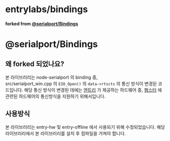 # entrylabs/bindings
#### forked from [@serialport/Bindings](https://serialport.io/docs/api-bindings)
# @serialport/Bindings

## 왜 forked 되었나요?

본 라이브러리는 node-serialport 의 binding 중,  
src/serialport_win.cpp 의 `EIO_Open()` 의 `data->rtscts` 의 통신 방식이 변경된 코드입니다.
해당 통신 방식이 변경된 데에는 [엔트리](https://playentry.org/) 가 제공하는 하드웨어 중,
[햄스터](http://hamster.school/ko/) 에 관련된 하드웨어의 통신방식을 지원하기 위해서입니다.

## 사용방식

본 라이브러리는 entry-hw 및 entry-offline 에서 사용되기 위해 수정되었습니다.
해당 라이브러리에서 본 라이브러리를 설치 후 컴파일을 거쳐야 합니다.